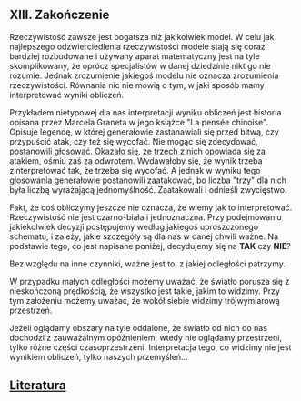 ## XIII. Zakończenie

Rzeczywistość zawsze jest bogatsza niż jakikolwiek model.
W celu jak najlepszego odzwierciedlenia rzeczywistości modele stają się coraz bardziej rozbudowane
i używany aparat matematyczny jest na tyle skomplikowany, że oprócz specjalistów w danej dziedzinie nikt go nie rozumie.
Jednak zrozumienie jakiegoś modelu nie oznacza zrozumienia rzeczywistości.
Równania nic nie mówią o tym, w jaki sposób mamy interpretować wyniki obliczeń.

Przykładem nietypowej dla nas interpretacji wyniku obliczeń jest historia opisana przez Marcela Graneta
w jego książce "La pensée chinoise". Opisuje legendę, w której generałowie zastanawiali się przed bitwą,
czy przypuścić atak, czy też się wycofać. Nie mogąc się zdecydować, postanowili głosować.
Okazało się, że trzech z nich opowiada się za atakiem, ośmiu zaś za odwrotem.
Wydawałoby się, że wynik trzeba zinterpretować tak, że trzeba się wycofać.
A jednak w wyniku tego głosowania generałowie postanowili zaatakować,
bo liczba "trzy" dla nich była liczbą wyrażającą jednomyślność. Zaatakowali i odnieśli zwycięstwo.

Fakt, że coś obliczymy jeszcze nie oznacza, że wiemy jak to interpretować.
Rzeczywistość nie jest czarno-biała i jednoznaczna.
Przy podejmowaniu jakiekolwiek decyzji postępujemy według jakiegoś uproszczonego schematu,
i zależy, jakie szczegóły są dla nas w danej chwili ważne.
Na podstawie tego, co jest napisane poniżej, decydujemy się na **TAK** czy **NIE**?



Bez względu na inne czynniki, ważne jest to, z jakiej odległości patrzymy.

W przypadku małych odległości możemy uważać, że światło porusza się z nieskończoną prędkością,
że wszystko jest takie, jakim to widzimy. Przy tym założeniu możemy uważać, że wokół siebie widzimy trójwymiarową przestrzeń.

Jeżeli oglądamy obszary na tyle oddalone, że światło od nich do nas dochodzi z zauważalnym opóźnieniem,
wtedy nie oglądamy przestrzeni, tylko różne części czasoprzestrzeni.
Interpretacja tego, co widzimy nie jest wynikiem obliczeń, tylko naszych przemyśleń...

## [Literatura](literatura) 

